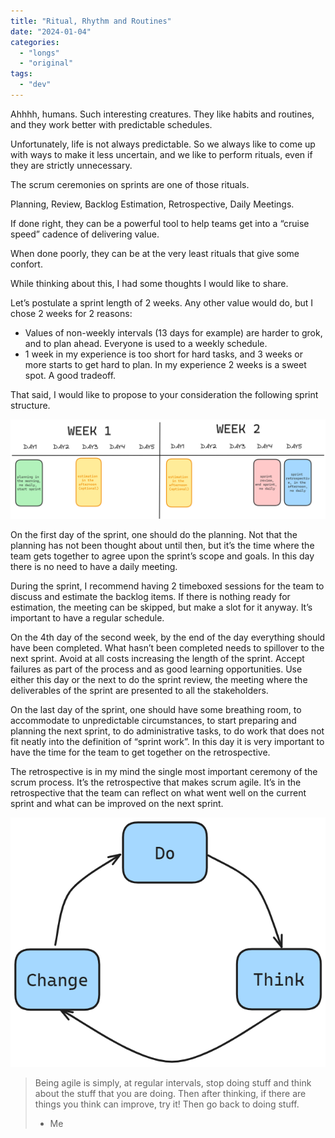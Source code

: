 ```yaml
---
title: "Ritual, Rhythm and Routines"
date: "2024-01-04"
categories:
  - "longs"
  - "original"
tags:
  - "dev"
---
```


Ahhhh, humans. Such interesting creatures. They like habits and routines, and they work better with predictable schedules.

Unfortunately, life is not always predictable. So we always like to come up with ways to make it less uncertain, and we like to perform rituals, even if they are strictly unnecessary.

The scrum ceremonies on sprints are one of those rituals. 

Planning, Review, Backlog Estimation, Retrospective, Daily Meetings.

If done right, they can be a powerful tool to help teams get into a “cruise speed” cadence of delivering value.

When done poorly, they can be at the very least rituals that give some confort.

While thinking about this, I had some thoughts I would like to share. 

Let’s postulate a sprint length of 2 weeks. Any other value would do, but I chose 2 weeks for 2 reasons:

 - Values of non-weekly intervals (13 days for example) are harder to grok, and to plan ahead. Everyone is used to a weekly schedule.
 - 1 week in my experience is too short for hard tasks, and 3 weeks or more starts to get hard to plan. In my experience 2 weeks is a sweet spot. A good tradeoff.

That said, I would like to propose to your consideration the following sprint structure.

![](week.png)

On the first day of the sprint, one should do the planning. Not that the planning has not been thought about until then, but it’s the time where the team gets together to agree upon the sprint’s scope and goals. In this day there is no need to have a daily meeting.

During the sprint, I recommend having 2 timeboxed sessions for the team to discuss and estimate the backlog items. If there is nothing ready for estimation, the meeting can be skipped, but make a slot for it anyway. It’s important to have a regular schedule. 

On the 4th day of the second week, by the end of the day everything should have been completed. What hasn’t been completed needs to spillover to the next sprint. Avoid at all costs increasing the length of the sprint. Accept failures as part of the process and as good learning opportunities. Use either this day or the next to do the sprint review, the meeting where the deliverables of the sprint are presented to all the stakeholders.

On the last day of the sprint, one should have some breathing room, to accommodate to unpredictable circumstances, to start preparing and planning the next sprint, to do administrative tasks, to do work that does not fit neatly into the definition of “sprint work”. In this day it is very important to have the time for the team to get together on the retrospective.

The retrospective is in my mind the single most important ceremony of the scrum process. It’s the retrospective that makes scrum agile. It’s in the retrospective that the team can reflect on what went well on the current sprint and what can be improved on the next sprint.

![](loop.png)

> Being agile is simply, at regular intervals, stop doing stuff and think about the stuff that you are doing.
> Then after thinking, if there are things you think can improve, try it! Then go back to doing stuff.
>
> - Me
